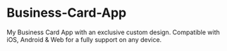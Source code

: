 # Business-Card-App

My Business Card App with an exclusive custom design. 
Compatible with iOS, Android & Web for a fully support on any device.

